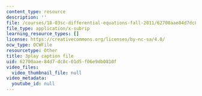 ```yaml
---
content_type: resource
description: ''
file: /courses/18-03sc-differential-equations-fall-2011/62700aae84d7dc8c01d5f06e9db0810f_xJz3NZap1lw.srt
file_type: application/x-subrip
learning_resource_types: []
license: https://creativecommons.org/licenses/by-nc-sa/4.0/
ocw_type: OCWFile
resourcetype: Other
title: 3play caption file
uid: 62700aae-84d7-dc8c-01d5-f06e9db0810f
video_files:
  video_thumbnail_file: null
video_metadata:
  youtube_id: null
---
```

